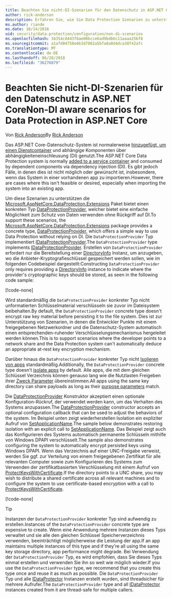 ```yaml
---
title: Beachten Sie nicht-DI-Szenarien für den Datenschutz in ASP.NET Core
author: rick-anderson
description: Erfahren Sie, wie Sie Data Protection Szenarien zu unterstützen, bzw. können keinen von Abhängigkeitsinjektion bereitgestellten Dienst verwenden möchten.
ms.author: riande
ms.date: 10/14/2016
uid: security/data-protection/configuration/non-di-scenarios
ms.openlocfilehash: 34354c8443f6ae00bcce6ad9bdb6c11aaaa25bf8
ms.sourcegitcommit: a1afd04758e663d7062a5bfa8a0d4dca38f42afc
ms.translationtype: MT
ms.contentlocale: de-DE
ms.lasthandoff: 06/20/2018
ms.locfileid: "36276879"
---
```

# <a name="non-di-aware-scenarios-for-data-protection-in-aspnet-core"></a><span data-ttu-id="5d1b6-103">Beachten Sie nicht-DI-Szenarien für den Datenschutz in ASP.NET Core</span><span class="sxs-lookup"><span data-stu-id="5d1b6-103">Non-DI aware scenarios for Data Protection in ASP.NET Core</span></span>

<span data-ttu-id="5d1b6-104">Von [Rick Anderson](https://twitter.com/RickAndMSFT)</span><span class="sxs-lookup"><span data-stu-id="5d1b6-104">By [Rick Anderson](https://twitter.com/RickAndMSFT)</span></span>

<span data-ttu-id="5d1b6-105">Das ASP.NET Core-Datenschutz-System ist normalerweise [hinzugefügt, um einen Dienstcontainer](xref:security/data-protection/consumer-apis/overview) und abhängige Komponenten über abhängigkeiteneinschleusung (DI) genutzt.</span><span class="sxs-lookup"><span data-stu-id="5d1b6-105">The ASP.NET Core Data Protection system is normally [added to a service container](xref:security/data-protection/consumer-apis/overview) and consumed by dependent components via dependency injection (DI).</span></span> <span data-ttu-id="5d1b6-106">Es gibt jedoch Fälle, in denen dies ist nicht möglich oder gewünscht ist, insbesondere, wenn das System in einer vorhandenen app zu importieren.</span><span class="sxs-lookup"><span data-stu-id="5d1b6-106">However, there are cases where this isn't feasible or desired, especially when importing the system into an existing app.</span></span>

<span data-ttu-id="5d1b6-107">Um diese Szenarien zu unterstützen die [Microsoft.AspNetCore.DataProtection.Extensions](https://www.nuget.org/packages/Microsoft.AspNetCore.DataProtection.Extensions/) Paket bietet einen konkreten Typ [DataProtectionProvider](/dotnet/api/Microsoft.AspNetCore.DataProtection.DataProtectionProvider), welcher bietet eine einfache Möglichkeit zum Schutz von Daten verwenden ohne Rückgriff auf DI.</span><span class="sxs-lookup"><span data-stu-id="5d1b6-107">To support these scenarios, the [Microsoft.AspNetCore.DataProtection.Extensions](https://www.nuget.org/packages/Microsoft.AspNetCore.DataProtection.Extensions/) package provides a concrete type, [DataProtectionProvider](/dotnet/api/Microsoft.AspNetCore.DataProtection.DataProtectionProvider), which offers a simple way to use Data Protection without relying on DI.</span></span> <span data-ttu-id="5d1b6-108">Die `DataProtectionProvider` Typ implementiert [IDataProtectionProvider](/dotnet/api/microsoft.aspnetcore.dataprotection.idataprotectionprovider).</span><span class="sxs-lookup"><span data-stu-id="5d1b6-108">The `DataProtectionProvider` type implements [IDataProtectionProvider](/dotnet/api/microsoft.aspnetcore.dataprotection.idataprotectionprovider).</span></span> <span data-ttu-id="5d1b6-109">Erstellen von `DataProtectionProvider` erfordert nur die Bereitstellung einer [DirectoryInfo](/dotnet/api/system.io.directoryinfo) Instanz, um anzugeben, wo die Anbieter-Kryptografieschlüssel gespeichert werden sollen, wie im folgenden Codebeispiel dargestellt:</span><span class="sxs-lookup"><span data-stu-id="5d1b6-109">Constructing `DataProtectionProvider` only requires providing a [DirectoryInfo](/dotnet/api/system.io.directoryinfo) instance to indicate where the provider's cryptographic keys should be stored, as seen in the following code sample:</span></span>

[!code-none[](non-di-scenarios/_static/nodisample1.cs)]

<span data-ttu-id="5d1b6-110">Wird standardmäßig die `DataProtectionProvider` konkreter Typ nicht unformatierten Schlüsselmaterial verschlüsseln sie zuvor im Dateisystem beibehalten.</span><span class="sxs-lookup"><span data-stu-id="5d1b6-110">By default, the `DataProtectionProvider` concrete type doesn't encrypt raw key material before persisting it to the file system.</span></span> <span data-ttu-id="5d1b6-111">Dies ist zur Unterstützung von Szenarien, in denen die Entwickler Punkte mit einem freigegebenen Netzwerkordner und die Datenschutz-System automatisch einen entsprechenden-ruhender Verschlüsselungsmechanismus hergeleitet werden können.</span><span class="sxs-lookup"><span data-stu-id="5d1b6-111">This is to support scenarios where the developer points to a network share and the Data Protection system can't automatically deduce an appropriate at-rest key encryption mechanism.</span></span>

<span data-ttu-id="5d1b6-112">Darüber hinaus die `DataProtectionProvider` konkreter Typ nicht [Isolieren von apps](xref:security/data-protection/configuration/overview#per-application-isolation) standardmäßig.</span><span class="sxs-lookup"><span data-stu-id="5d1b6-112">Additionally, the `DataProtectionProvider` concrete type doesn't [isolate apps](xref:security/data-protection/configuration/overview#per-application-isolation) by default.</span></span> <span data-ttu-id="5d1b6-113">Alle apps, die mit dem gleichen Schlüssel Verzeichnis können genauso lang wie die Nutzlasten Freigeben ihrer [Zweck Parameter](xref:security/data-protection/consumer-apis/purpose-strings) übereinstimmen.</span><span class="sxs-lookup"><span data-stu-id="5d1b6-113">All apps using the same key directory can share payloads as long as their [purpose parameters](xref:security/data-protection/consumer-apis/purpose-strings) match.</span></span>

<span data-ttu-id="5d1b6-114">Die [DataProtectionProvider](/dotnet/api/microsoft.aspnetcore.dataprotection.dataprotectionprovider) Konstruktor akzeptiert einen optionale Konfiguration-Rückruf, der verwendet werden kann, um das Verhalten des Systems anzupassen.</span><span class="sxs-lookup"><span data-stu-id="5d1b6-114">The [DataProtectionProvider](/dotnet/api/microsoft.aspnetcore.dataprotection.dataprotectionprovider) constructor accepts an optional configuration callback that can be used to adjust the behaviors of the system.</span></span> <span data-ttu-id="5d1b6-115">Im Beispiel unten zeigt wiederherstellen Isolation ein expliziter Aufruf von [SetApplicationName](/dotnet/api/microsoft.aspnetcore.dataprotection.dataprotectionbuilderextensions.setapplicationname).</span><span class="sxs-lookup"><span data-stu-id="5d1b6-115">The sample below demonstrates restoring isolation with an explicit call to [SetApplicationName](/dotnet/api/microsoft.aspnetcore.dataprotection.dataprotectionbuilderextensions.setapplicationname).</span></span> <span data-ttu-id="5d1b6-116">Das Beispiel zeigt auch das Konfigurieren des Systems automatisch permanente Schlüsseln mithilfe von Windows DPAPI verschlüsselt.</span><span class="sxs-lookup"><span data-stu-id="5d1b6-116">The sample also demonstrates configuring the system to automatically encrypt persisted keys using Windows DPAPI.</span></span> <span data-ttu-id="5d1b6-117">Wenn das Verzeichnis auf einer UNC-Freigabe verweist, werden Sie ggf. zur Verteilung von einem freigegebenen Zertifikat für alle relevanten Computer sowie zum Konfigurieren des Systems zum Verwenden der zertifikatbasierten Verschlüsselung mit einem Aufruf von [ProtectKeysWithCertificate](/dotnet/api/microsoft.aspnetcore.dataprotection.dataprotectionbuilderextensions.protectkeyswithcertificate).</span><span class="sxs-lookup"><span data-stu-id="5d1b6-117">If the directory points to a UNC share, you may wish to distribute a shared certificate across all relevant machines and to configure the system to use certificate-based encryption with a call to [ProtectKeysWithCertificate](/dotnet/api/microsoft.aspnetcore.dataprotection.dataprotectionbuilderextensions.protectkeyswithcertificate).</span></span>

[!code-none[](non-di-scenarios/_static/nodisample2.cs)]

> [!TIP]
> <span data-ttu-id="5d1b6-118">Instanzen der `DataProtectionProvider` konkreter Typ sind aufwendig zu erstellen.</span><span class="sxs-lookup"><span data-stu-id="5d1b6-118">Instances of the `DataProtectionProvider` concrete type are expensive to create.</span></span> <span data-ttu-id="5d1b6-119">Wenn eine Anwendung mehrere Instanzen dieses Typs verwaltet und sie alle den gleichen Schlüssel Speicherverzeichnis verwenden, beeinträchtigt möglicherweise die Leistung der app.</span><span class="sxs-lookup"><span data-stu-id="5d1b6-119">If an app maintains multiple instances of this type and if they're all using the same key storage directory, app performance might degrade.</span></span> <span data-ttu-id="5d1b6-120">Bei Verwendung der `DataProtectionProvider` Typ, es wird empfohlen, dass Sie dieses Typs einmal erstellen und verwenden Sie ihn so weit wie möglich wieder.</span><span class="sxs-lookup"><span data-stu-id="5d1b6-120">If you use the `DataProtectionProvider` type, we recommend that you create this type once and reuse it as much as possible.</span></span> <span data-ttu-id="5d1b6-121">Die `DataProtectionProvider` Typ und alle [IDataProtector](/dotnet/api/microsoft.aspnetcore.dataprotection.idataprotector) Instanzen erstellt wurden, sind threadsicher für mehrere Aufrufer.</span><span class="sxs-lookup"><span data-stu-id="5d1b6-121">The `DataProtectionProvider` type and all [IDataProtector](/dotnet/api/microsoft.aspnetcore.dataprotection.idataprotector) instances created from it are thread-safe for multiple callers.</span></span>
